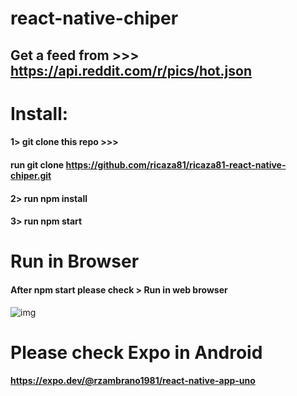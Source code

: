 # react-native-chiper

## Get a feed from >>> https://api.reddit.com/r/pics/hot.json

# Install:
#### 1> git clone this repo >>> 
#### run git clone https://github.com/ricaza81/ricaza81-react-native-chiper.git
#### 2> run npm install
#### 3> run npm start

# Run in Browser
#### After npm start please check > Run in web browser

![img](https://i.imgur.com/4vXTU9J.jpeg)

# Please check Expo in Android
#### https://expo.dev/@rzambrano1981/react-native-app-uno

